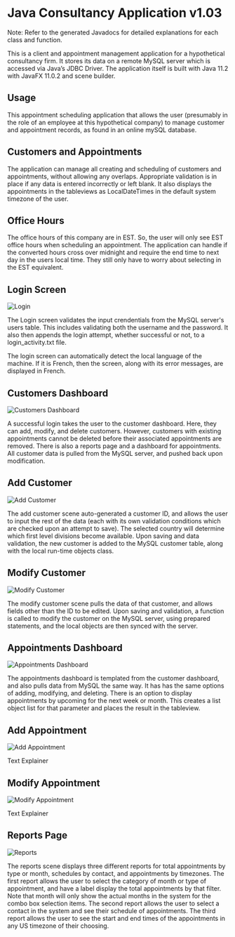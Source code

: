 # Java Consultancy Application v1.03 #

Note: Refer to the generated Javadocs for detailed explanations for each class and function.

This is a client and appointment management application for a hypothetical consultancy firm. It stores its data on a remote MySQL server which is accessed via Java’s JDBC Driver. The application itself is built with Java 11.2 with JavaFX 11.0.2 and scene builder.

## Usage ##

This appointment scheduling application that allows the user (presumably in the role of an employee at this hypothetical company) to manage customer and appointment records, as found in an online mySQL database. 

## Customers and Appointments ##

The application can manage all creating and scheduling of customers and appointments, without allowing any overlaps. 
Appropriate validation is in place if any data is entered incorrectly or left blank. 
It also displays the appointments in the tableviews as LocalDateTimes in the default system timezone of the user. 


## Office Hours ##

The office hours of this company are in EST. So, the user will only see EST office hours when scheduling an appointment. 
The application can handle if the converted hours cross over midnight and require the end time to next day in the users local time. 
They still only have to worry about selecting in the EST equivalent.

## Login Screen

![Login](/screen_shots/login.png?raw=true "Login")

The Login screen validates the input crendentials from the MySQL server's users table. This includes validating both the username and the password. It also then appends the login attempt, whether successful or not, to a login_activity.txt file. 

The login screen can automatically detect the local language of the machine. If it is French, then the screen, along with its error messages, are displayed in French.


## Customers Dashboard

![Customers Dashboard](/screen_shots/Customers_Dashboard.png?raw=true "Customers Dashboard")

A successful login takes the user to the customer dashboard. Here, they can add, modify, and delete customers. However, customers with existing appointments cannot be deleted before their associated appointments are removed. There is also a reports page and a dashboard for appointments. All customer data is pulled from the MySQL server, and pushed back upon modification.


## Add Customer

![Add Customer](/screen_shots/Add_Customers.png?raw=true "Add Customer")

The add customer scene auto-generated a customer ID, and allows the user to input the rest of the data (each with its own validation conditions which are checked upon an attempt to save). The selected country will determine which first level divisions become available. Upon saving and data validation, the new customer is added to the MySQL customer table, along with the local run-time objects class.  

## Modify Customer

![Modify Customer](/screen_shots/modify_customer.png?raw=true "Modify Customer")

The modify customer scene pulls the data of that customer, and allows fields other than the ID to be edited. Upon saving and validation, a function is called to modify the customer on the MySQL server, using prepared statements, and the local objects are then synced with the server.


## Appointments Dashboard

![Appointments Dashboard](/screen_shots/Appointments_Dashboard.png?raw=true "Appointments Dashboard")

The appointments dashboard is templated from the customer dashboard, and also pulls data from MySQL the same way. It has has the same options of adding, modifying, and deleting. There is an option to display appointments by upcoming for the next week or month. This creates a list object list for that parameter and places the result in the tableview. 


## Add Appointment

![Add Appointment](/screen_shots/Add_Appointment.png?raw=true "Add Appointment")

Text Explainer


## Modify Appointment

![Modify Appointment](/screen_shots/modify_appointment.png?raw=true "Modify Appointment")

Text Explainer


## Reports Page

![Reports](/screen_shots/Reports.png?raw=true "Reports")

The reports scene displays three different reports for total appointments by type or month, schedules by contact, and appointments by timezones.
The first report allows the user to select the category of month or type of appointment, and have a label display the total appointments by that filter.
Note that month will only show the actual months in the system for the combo box selection items.
The second report allows the user to select a contact in the system and see their schedule of appointments.
The third report allows the user to see the start and end times of the appointments in any US timezone of their choosing.

